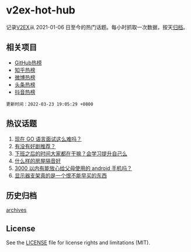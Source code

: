 # v2ex-hot-hub

 记录[V2EX](https://www.v2ex.com/)从 2021-01-06 日至今的热门话题。每小时抓取一次数据，按天[归档](archives)。
 
 ## 相关项目

- [GitHub热榜](https://github.com/snaildev/github-hot-hub)
- [知乎热榜](https://github.com/snaildev/zhihu-hot-hub)
- [微博热榜](https://github.com/snaildev/weibo-hot-hub)
- [头条热榜](https://github.com/snaildev/toutiao-hot-hub)
- [抖音热榜](https://github.com/snaildev/douyin-hot-hub)


 `更新时间：2022-03-23 19:05:29 +0800`

## 热议话题

1. [现在 GO 语言面试这么难吗？](https://www.v2ex.com/t/842175)
1. [有没有好剧推荐？](https://www.v2ex.com/t/842179)
1. [下班之后的时间大家都在干嘛？会学习提升自己么](https://www.v2ex.com/t/842201)
1. [什么样的房屋隔音好](https://www.v2ex.com/t/842253)
1. [3000 以内有能放心给父母使用的 android 手机吗？](https://www.v2ex.com/t/842235)
1. [显示器支架真的是一个恨不能早买的东西](https://www.v2ex.com/t/842220)

## 历史归档

[archives](archives)

## License

See the [LICENSE](LICENSE) file for license rights and limitations (MIT).
